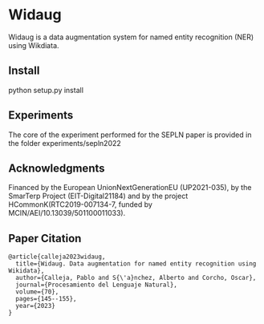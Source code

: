 # Widaug

Widaug is a data augmentation system for named entity recognition (NER) using Wikdiata.


## Install

python setup.py install 


## Experiments
The core of the experiment performed for the SEPLN paper is provided in the folder experiments/sepln2022 




## Acknowledgments 
Financed by the European UnionNextGenerationEU (UP2021-035), by the SmarTerp Project (EIT-Digital21184) and by the project HCommonK(RTC2019-007134-7, funded by MCIN/AEI/10.13039/501100011033).


## Paper Citation

```bibtext
@article{calleja2023widaug,
  title={Widaug. Data augmentation for named entity recognition using Wikidata},
  author={Calleja, Pablo and S{\'a}nchez, Alberto and Corcho, Oscar},
  journal={Procesamiento del Lenguaje Natural},
  volume={70},
  pages={145--155},
  year={2023}
}
```
